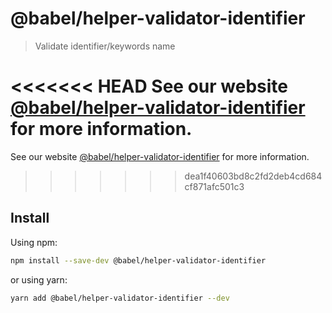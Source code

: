 # @babel/helper-validator-identifier

> Validate identifier/keywords name

<<<<<<< HEAD
See our website [@babel/helper-validator-identifier](https://babeljs.io/docs/en/next/babel-helper-validator-identifier.html) for more information.
=======
See our website [@babel/helper-validator-identifier](https://babeljs.io/docs/en/babel-helper-validator-identifier) for more information.
>>>>>>> dea1f40603bd8c2fd2deb4cd684cf871afc501c3

## Install

Using npm:

```sh
npm install --save-dev @babel/helper-validator-identifier
```

or using yarn:

```sh
yarn add @babel/helper-validator-identifier --dev
```
